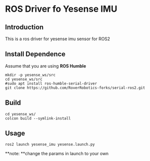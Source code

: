 # ROS Driver fo Yesense IMU

## Introduction

This is a ros driver for yesense imu sensor for ROS2 

## Install Dependence

Assume that you are using **ROS Humble** 

```shell
mkdir -p yesense_ws/src
cd yesense_ws/src
#sudo apt install ros-humble-serial-driver
git clone https://github.com/RoverRobotics-forks/serial-ros2.git
```

## Build

```
cd yesense_ws/
colcon build --symlink-install
```

## Usage

```shell
ros2 launch yesense_imu yesense.launch.py
```

**note: **change the params in launch to your own
